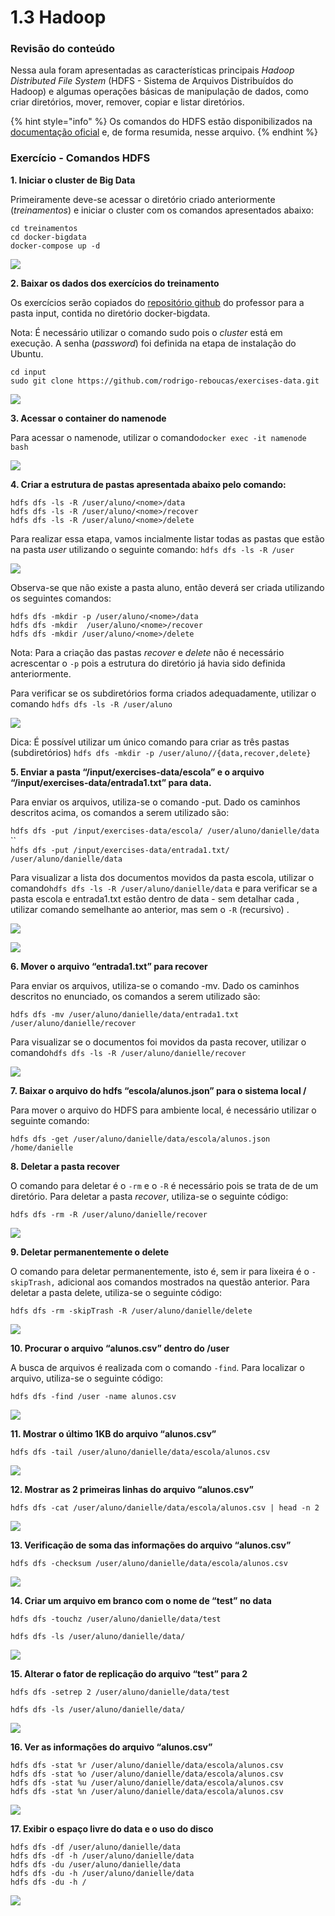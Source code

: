# 1.3 Hadoop

### Revisão do conteúdo

Nessa aula foram apresentadas as características principais _Hadoop Distributed File System_ (HDFS - Sistema de Arquivos Distribuídos do Hadoop) e algumas operações básicas de manipulação de dados, como criar diretórios, mover, remover, copiar e listar diretórios.

{% hint style="info" %}
Os comandos do HDFS estão disponibilizados na [documentação oficial](https://hadoop.apache.org/docs/current/hadoop-project-dist/hadoop-hdfs/HDFSCommands.html) e, de forma resumida, nesse arquivo.
{% endhint %}

### Exercício - Comandos HDFS

**1. Iniciar o cluster de Big Data**

Primeiramente deve-se acessar o diretório criado anteriormente (_treinamentos_) e iniciar o cluster com os comandos apresentados abaixo:

`cd treinamentos` \
`cd docker-bigdata`\
`docker-compose up -d`

![](../.gitbook/assets/m1\_aula3\_00.png)

**2. Baixar os dados dos exercícios do treinamento**

Os exercícios serão copiados do [repositório github](https://github.com/rodrigo-reboucas/exercises-data.git) do professor para a pasta input, contida no diretório docker-bigdata.

Nota: É necessário utilizar o comando sudo pois o _cluster_ está em execução. A senha (_password_) foi definida na etapa de instalação do Ubuntu.

`cd input`\
`sudo git clone https://github.com/rodrigo-reboucas/exercises-data.git`

![](../.gitbook/assets/m1\_aula3\_01.png)

**3. Acessar o container do namenode**

Para acessar o namenode, utilizar o comando`docker exec -it namenode bash`

![](<../.gitbook/assets/m1\_aula3\_02 (1).png>)

**4. Criar a estrutura de pastas apresentada abaixo pelo comando:**&#x20;

`hdfs dfs -ls -R /user/aluno/<nome>/data`\
`hdfs dfs -ls -R /user/aluno/<nome>/recover`\
`hdfs dfs -ls -R /user/aluno/<nome>/delete`

Para realizar essa etapa, vamos incialmente listar todas as pastas que estão na pasta _user_ utilizando o seguinte comando: `hdfs dfs -ls -R /user`              &#x20;

![](../.gitbook/assets/m1\_aula3\_03.png)

Observa-se que não existe a pasta aluno, então deverá ser criada utilizando os seguintes comandos:&#x20;

`hdfs dfs -mkdir -p /user/aluno/<nome>/data`\
`hdfs dfs -mkdir  /user/aluno/<nome>/recover`\
`hdfs dfs -mkdir /user/aluno/<nome>/delete`                                                        &#x20;

Nota: Para a criação das pastas _recover_ e _delete_ não é necessário acrescentar o `-p` pois a estrutura do diretório já havia sido definida anteriormente.

Para verificar se os subdiretórios forma criados adequadamente, utilizar o comando `hdfs dfs -ls -R /user/aluno`&#x20;

![](../.gitbook/assets/m1\_aula3\_04.png)

Dica: É possível utilizar um único comando para criar as três pastas (subdiretórios) `hdfs dfs -mkdir -p /user/aluno//{data,recover,delete}`

**5. Enviar a pasta “/input/exercises-data/escola” e o arquivo “/input/exercises-data/entrada1.txt” para data.**

Para enviar os arquivos, utiliza-se o comando -put. Dado os caminhos descritos acima, os comandos a serem utilizado são:&#x20;

`hdfs dfs -put /input/exercises-data/escola/ /user/aluno/danielle/data`\
``\
`hdfs dfs -put /input/exercises-data/entrada1.txt/ /user/aluno/danielle/data`

Para visualizar a lista dos documentos movidos da pasta escola, utilizar o comando`hdfs dfs -ls -R /user/aluno/danielle/data` e para verificar se a pasta escola e entrada1.txt estão dentro de data - sem detalhar cada ,  utilizar comando semelhante ao anterior, mas sem o `-R` (recursivo) .

![](../.gitbook/assets/m1\_aula3\_05.png)

![](../.gitbook/assets/m1\_aula3\_06.png)

**6. Mover o arquivo “entrada1.txt” para recover**

Para enviar os arquivos, utiliza-se o comando -mv. Dado os caminhos descritos no enunciado, os comandos a serem utilizado são:&#x20;

`hdfs dfs -mv /user/aluno/danielle/data/entrada1.txt /user/aluno/danielle/recover`

Para visualizar se o documentos foi movidos da pasta recover, utilizar o comando`hdfs dfs -ls -R /user/aluno/danielle/recover`

![](../.gitbook/assets/m1\_aula3\_07.png)

**7. Baixar o arquivo do hdfs “escola/alunos.json” para o sistema local /**

Para mover o arquivo do HDFS para ambiente local, é necessário utilizar o seguinte comando:

`hdfs dfs -get /user/aluno/danielle/data/escola/alunos.json /home/danielle`

**8. Deletar a pasta recover**

O comando para deletar é o `-rm` e o `-R` é necessário pois se trata de de um diretório. Para deletar a pasta _recover_, utiliza-se o seguinte código:

`hdfs dfs -rm -R /user/aluno/danielle/recover`

![](<../.gitbook/assets/m1\_aula3\_08 (1).png>)

**9. Deletar permanentemente o delete**

O comando para deletar permanentemente, isto é, sem ir para lixeira é o `-skipTrash,` adicional aos comandos mostrados na questão anterior. Para deletar a pasta delete, utiliza-se o seguinte código:

`hdfs dfs -rm -skipTrash -R /user/aluno/danielle/delete`

![](<../.gitbook/assets/m1\_aula3\_09 (1).png>)

**10. Procurar o arquivo “alunos.csv” dentro do /user**

A busca de arquivos é realizada com o comando `-find`. Para localizar o arquivo, utiliza-se o seguinte código:

`hdfs dfs -find /user -name alunos.csv`

![](../.gitbook/assets/m1\_aula3\_10.png)

**11. Mostrar o último 1KB do arquivo “alunos.csv”**

`hdfs dfs -tail /user/aluno/danielle/data/escola/alunos.csv`

![](../.gitbook/assets/m1\_aula3\_11.png)

**12. Mostrar as 2 primeiras linhas do arquivo “alunos.csv”**

`hdfs dfs -cat /user/aluno/danielle/data/escola/alunos.csv | head -n 2`

![](../.gitbook/assets/m1\_aula3\_12.png)

**13. Verificação de soma das informações do arquivo “alunos.csv”**

`hdfs dfs -checksum /user/aluno/danielle/data/escola/alunos.csv`

![](../.gitbook/assets/m1\_aula3\_13.png)

**14. Criar um arquivo em branco com o nome de “test” no data**

`hdfs dfs -touchz /user/aluno/danielle/data/test`

`hdfs dfs -ls /user/aluno/danielle/data/`

![](../.gitbook/assets/m1\_aula3\_14.png)

**15. Alterar o fator de replicação do arquivo “test” para 2**

`hdfs dfs -setrep 2 /user/aluno/danielle/data/test`

`hdfs dfs -ls /user/aluno/danielle/data/`

![](<../.gitbook/assets/m1\_aula3\_15 (1).png>)

**16. Ver as informações do arquivo “alunos.csv”**

`hdfs dfs -stat %r /user/aluno/danielle/data/escola/alunos.csv`\
`hdfs dfs -stat %o /user/aluno/danielle/data/escola/alunos.csv`\
`hdfs dfs -stat %u /user/aluno/danielle/data/escola/alunos.csv`\
`hdfs dfs -stat %n /user/aluno/danielle/data/escola/alunos.csv`

![](../.gitbook/assets/m1\_aula3\_16.png)

**17. Exibir o espaço livre do data e o uso do disco**

`hdfs dfs -df /user/aluno/danielle/data`\
`hdfs dfs -df -h /user/aluno/danielle/data`\
`hdfs dfs -du /user/aluno/danielle/data`\
`hdfs dfs -du -h /user/aluno/danielle/data`\
`hdfs dfs -du -h /`

![](../.gitbook/assets/m1\_aula3\_17.png)
